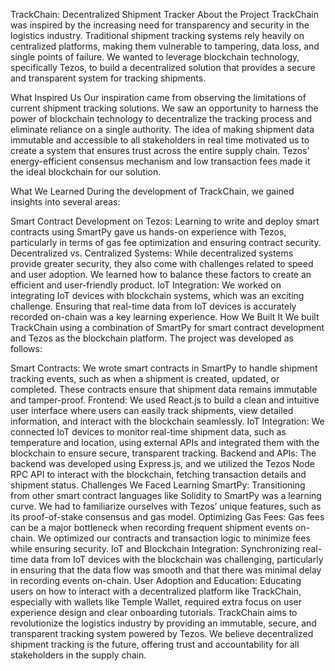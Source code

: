 TrackChain: Decentralized Shipment Tracker
About the Project
TrackChain was inspired by the increasing need for transparency and security in the logistics industry. Traditional shipment tracking systems rely heavily on centralized platforms, making them vulnerable to tampering, data loss, and single points of failure. We wanted to leverage blockchain technology, specifically Tezos, to build a decentralized solution that provides a secure and transparent system for tracking shipments.

What Inspired Us
Our inspiration came from observing the limitations of current shipment tracking solutions. We saw an opportunity to harness the power of blockchain technology to decentralize the tracking process and eliminate reliance on a single authority. The idea of making shipment data immutable and accessible to all stakeholders in real time motivated us to create a system that ensures trust across the entire supply chain. Tezos’ energy-efficient consensus mechanism and low transaction fees made it the ideal blockchain for our solution.

What We Learned
During the development of TrackChain, we gained insights into several areas:

Smart Contract Development on Tezos: Learning to write and deploy smart contracts using SmartPy gave us hands-on experience with Tezos, particularly in terms of gas fee optimization and ensuring contract security.
Decentralized vs. Centralized Systems: While decentralized systems provide greater security, they also come with challenges related to speed and user adoption. We learned how to balance these factors to create an efficient and user-friendly product.
IoT Integration: We worked on integrating IoT devices with blockchain systems, which was an exciting challenge. Ensuring that real-time data from IoT devices is accurately recorded on-chain was a key learning experience.
How We Built It
We built TrackChain using a combination of SmartPy for smart contract development and Tezos as the blockchain platform. The project was developed as follows:

Smart Contracts: We wrote smart contracts in SmartPy to handle shipment tracking events, such as when a shipment is created, updated, or completed. These contracts ensure that shipment data remains immutable and tamper-proof.
Frontend: We used React.js to build a clean and intuitive user interface where users can easily track shipments, view detailed information, and interact with the blockchain seamlessly.
IoT Integration: We connected IoT devices to monitor real-time shipment data, such as temperature and location, using external APIs and integrated them with the blockchain to ensure secure, transparent tracking.
Backend and APIs: The backend was developed using Express.js, and we utilized the Tezos Node RPC API to interact with the blockchain, fetching transaction details and shipment status.
Challenges We Faced
Learning SmartPy: Transitioning from other smart contract languages like Solidity to SmartPy was a learning curve. We had to familiarize ourselves with Tezos’ unique features, such as its proof-of-stake consensus and gas model.
Optimizing Gas Fees: Gas fees can be a major bottleneck when recording frequent shipment events on-chain. We optimized our contracts and transaction logic to minimize fees while ensuring security.
IoT and Blockchain Integration: Synchronizing real-time data from IoT devices with the blockchain was challenging, particularly in ensuring that the data flow was smooth and that there was minimal delay in recording events on-chain.
User Adoption and Education: Educating users on how to interact with a decentralized platform like TrackChain, especially with wallets like Temple Wallet, required extra focus on user experience design and clear onboarding tutorials.
TrackChain aims to revolutionize the logistics industry by providing an immutable, secure, and transparent tracking system powered by Tezos. We believe decentralized shipment tracking is the future, offering trust and accountability for all stakeholders in the supply chain.






